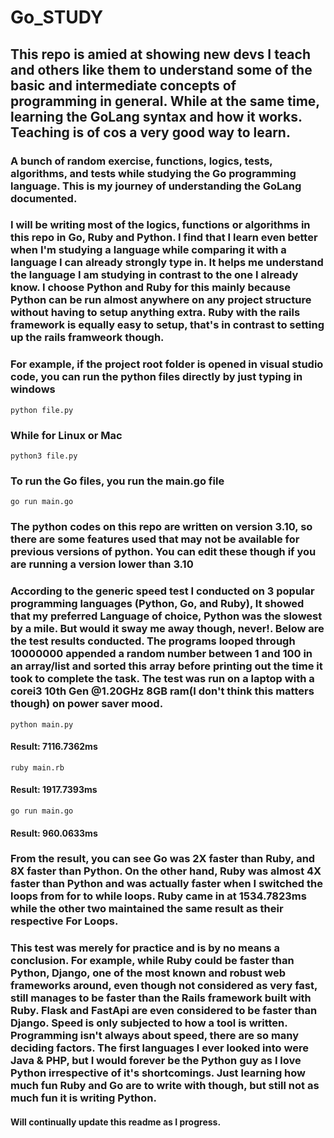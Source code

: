 
# Go_STUDY

## This repo is amied at showing new devs I teach and others like them to understand some of the basic and intermediate concepts of programming in general. While at the same time, learning the GoLang syntax and how it works. Teaching is of cos a very good way to learn.

### A bunch of random exercise, functions, logics, tests, algorithms, and tests while studying the Go programming language. This is my journey of understanding the GoLang documented. 

###

### I will be writing most of the logics, functions or algorithms in this repo in Go, Ruby and Python. I find that I learn even better when I'm studying a language while comparing it with a language I can already strongly type in. It helps me understand the language I am studying in contrast to the one I already know. I choose Python and Ruby for this mainly because Python can be run almost anywhere on any project structure without having to setup anything extra. Ruby with the rails framework is equally easy to setup, that's in contrast to setting up the rails framweork though. 

### For example, if the project root folder is opened in visual studio code, you can run the python files directly by just typing in windows

``` 
python file.py
```
### While for Linux or Mac
``` 
python3 file.py
```
### To run the Go files, you run the main.go file
```
go run main.go
```
### The python codes on this repo are written on version 3.10, so there are some features used that may not be available for previous versions of python. You can edit these though if you are running a version lower than 3.10

### According to the generic speed test I conducted on 3 popular programming languages (Python, Go, and Ruby), It showed that my preferred Language of choice, Python was the slowest by a mile. But would it sway me away though, never!. Below are the test results conducted. The programs looped through 10000000 appended a random number between 1 and 100 in an array/list and sorted this array before printing out the time it took to complete the task. The test was run on a laptop with a corei3 10th Gen @1.20GHz 8GB ram(I don't think this matters though) on power saver mood.

```
python main.py
```
#### Result: 7116.7362ms


```
ruby main.rb
```
#### Result: 1917.7393ms

```
go run main.go
```
#### Result: 960.0633ms

### From the result, you can see Go was 2X faster than Ruby, and 8X faster than Python. On the other hand, Ruby was almost 4X faster than Python and was actually faster when I switched the loops from for to while loops. Ruby came in at 1534.7823ms while the other two maintained the same result as their respective For Loops.


### This test was merely for practice and is by no means a conclusion. For example, while Ruby could be faster than Python, Django, one of the most known and robust web frameworks around, even though not considered as very fast, still manages to be faster than the Rails framework built with Ruby. Flask and FastApi are even considered to be faster than Django. Speed is only subjected to how a tool is written. Programming isn't always about speed, there are so many deciding factors. The first languages I ever looked into were Java & PHP, but I would forever be the Python guy as I love Python irrespective of it's shortcomings. Just learning how much fun Ruby and Go are to write with though, but still not as much fun it is writing Python.


#### Will continually update this readme as I progress.
